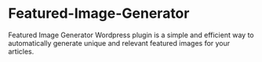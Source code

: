# Featured-Image-Generator
Featured Image Generator Wordpress plugin is a simple and efficient way to automatically generate unique and relevant featured images for your articles.
